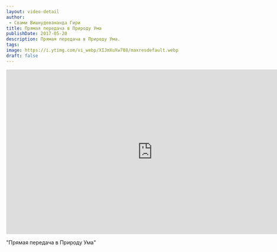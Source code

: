 ```yaml
---
layout: video-detail
author:
 - Свами Вишнудевананда Гири
title: Прямая передача в Природу Ума
publishDate: 2017-05-20
description: Прямая передача в Природу Ума. 
tags: 
image: https://i.ytimg.com/vi_webp/XIJmXuXw708/maxresdefault.webp
draft: false
---
```


<iframe width="790" height="444" src="https://www.youtube.com/embed/XIJmXuXw708" frameborder="0" allowfullscreen=""></iframe> 

  "Прямая передача в Природу Ума"

  

 